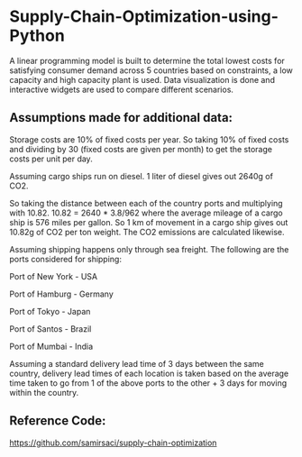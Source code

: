 # Supply-Chain-Optimization-using-Python
A linear programming model is built to determine the total lowest costs for satisfying consumer demand across 5 countries based on constraints, a low capacity and high capacity plant is used. Data visualization is done and interactive widgets are used to compare different scenarios. 

## Assumptions made for additional data:
Storage costs are 10% of fixed costs per year. So taking 10% of fixed costs and dividing by 30 (fixed costs are given per month) to get the storage costs per unit per day.

Assuming cargo ships run on diesel. 1 liter of diesel gives out 2640g of CO2. 

So taking the distance between each of the country ports and multiplying with 10.82. 10.82 = 2640 * 3.8/962 where the average mileage of a cargo ship is 576 miles per gallon. So 1 km of movement in a cargo ship gives out 10.82g of CO2 per ton weight. The CO2 emissions are calculated likewise.

Assuming shipping happens only through sea freight. The following are the ports considered for shipping:

Port of New York - USA

Port of Hamburg - Germany

Port of Tokyo - Japan

Port of Santos - Brazil

Port of Mumbai - India
   
Assuming a standard delivery lead time of 3 days between the same country, delivery lead times of each location is taken based on the average time taken to go from 1 of the above ports to the other + 3 days for moving within the country.

## Reference Code: 
https://github.com/samirsaci/supply-chain-optimization
